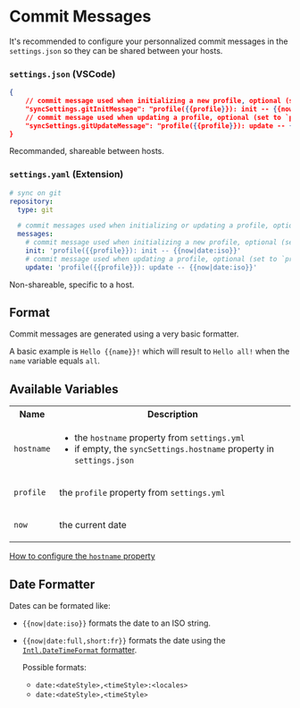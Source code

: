 Commit Messages
===============

It's recommended to configure your personnalized commit messages in the `settings.json` so they can be shared between your hosts.

### `settings.json` (VSCode)

```json
{
    // commit message used when initializing a new profile, optional (set to `profile({{profile}}): init -- {{now|date:iso}}` by default)
    "syncSettings.gitInitMessage": "profile({{profile}}): init -- {{now|date:iso}}",
    // commit message used when updating a profile, optional (set to `profile({{profile}}): update -- {{now|date:iso}}` by default)
    "syncSettings.gitUpdateMessage": "profile({{profile}}): update -- {{now|date:iso}}"
}
```

Recommanded, shareable between hosts.

### `settings.yaml` (Extension)

```yaml
# sync on git
repository:
  type: git

  # commit messages used when initializing or updating a profile, optional
  messages:
    # commit message used when initializing a new profile, optional (set to `profile({{profile}}): init -- {{now|date:iso}}` by default)
    init: 'profile({{profile}}): init -- {{now|date:iso}}'
    # commit message used when updating a profile, optional (set to `profile({{profile}}): update -- {{now|date:iso}}` by default)
    update: 'profile({{profile}}): update -- {{now|date:iso}}'
```

Non-shareable, specific to a host.

Format
------

Commit messages are generated using a very basic formatter.

A basic example is `Hello {{name}}!` which will result to `Hello all!` when the `name` variable equals `all`.

Available Variables
-------------------

<table>
<tr>
<th>Name</th>
<th>Description</th>
</tr>
<tr>
<td>

`hostname`
</td>
<td>

- the `hostname` property from `settings.yml`
- if empty, the `syncSettings.hostname` property in `settings.json`
</td>
</tr>
<tr>
<td>

`profile`
</td>
<td>

the `profile` property from `settings.yml`
</td>
</tr>
<tr>
<td>

`now`
</td>
<td>

the current date
</td>
</tr>
</table>

[How to configure the `hostname` property](https://github.com/zokugun/vscode-sync-settings/blob/master/docs/hostname.md)

Date Formatter
--------------

Dates can be formated like:

- `{{now|date:iso}}` formats the date to an ISO string.
- `{{now|date:full,short:fr}}` formats the date using the [`Intl.DateTimeFormat` formatter](https://developer.mozilla.org/en-US/docs/Web/JavaScript/Reference/Global_Objects/Intl/DateTimeFormat).

    Possible formats:
    - `date:<dateStyle>,<timeStyle>:<locales>`
    - `date:<dateStyle>,<timeStyle>`

